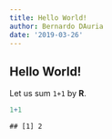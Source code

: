```yaml
---
title: Hello World!
author: Bernardo DAuria
date: '2019-03-26'
---
```



## Hello World!

Let us sum `1+1` by **R**.

```r
1+1
```

```
## [1] 2
```
